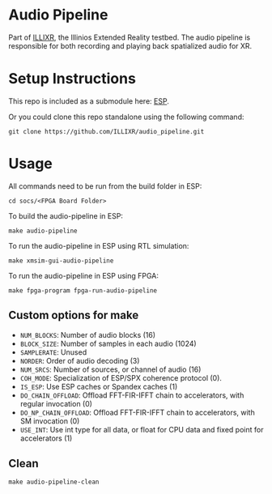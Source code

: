 # Audio Pipeline

Part of [ILLIXR](https://github.com/ILLIXR/ILLIXR), the Illinios Extended Reality testbed. The audio pipeline is responsible for both recording and playing back spatialized audio for XR.

# Setup Instructions

This repo is included as a submodule here: [ESP](https://github.com/vsuresh95/esp).

Or you could clone this repo standalone using the following command:

`git clone https://github.com/ILLIXR/audio_pipeline.git`

# Usage
All commands need to be run from the build folder in ESP:
```
cd socs/<FPGA Board Folder>
```

To build the audio-pipeline in ESP:
```
make audio-pipeline
```

To run the audio-pipeline in ESP using RTL simulation:
```
make xmsim-gui-audio-pipeline
```

To run the audio-pipeline in ESP using FPGA:
```
make fpga-program fpga-run-audio-pipeline
```

## Custom options for make
- `NUM_BLOCKS`: Number of audio blocks (16)
- `BLOCK_SIZE`: Number of samples in each audio (1024)
- `SAMPLERATE`: Unused
- `NORDER`: Order of audio decoding (3)
- `NUM_SRCS`: Number of sources, or channel of audio (16)
- `COH_MODE`: Specialization of ESP/SPX coherence protocol (0).
- `IS_ESP`: Use ESP caches or Spandex caches (1)
- `DO_CHAIN_OFFLOAD`: Offload FFT-FIR-IFFT chain to accelerators, with regular invocation (0)
- `DO_NP_CHAIN_OFFLOAD`: Offload FFT-FIR-IFFT chain to accelerators, with SM invocation (0)
- `USE_INT`: Use int type for all data, or float for CPU data and fixed point for accelerators (1)

## Clean
```
make audio-pipeline-clean
```